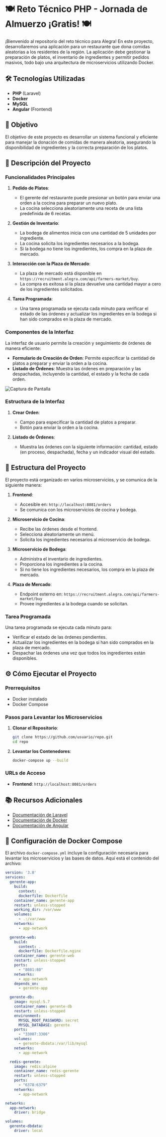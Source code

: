 # 🍽️ Reto Técnico PHP - Jornada de Almuerzo ¡Gratis! 🍽️

¡Bienvenido al repositorio del reto técnico para Alegra! En este proyecto, desarrollaremos una aplicación para un restaurante que dona comidas aleatorias a los residentes de la región. La aplicación debe gestionar la preparación de platos, el inventario de ingredientes y permitir pedidos masivos, todo bajo una arquitectura de microservicios utilizando Docker.

## 🛠️ Tecnologías Utilizadas

- **PHP** (Laravel)
- **Docker**
- **MySQL**
- **Angular** (Frontend)

## 🎯 Objetivo

El objetivo de este proyecto es desarrollar un sistema funcional y eficiente para manejar la donación de comidas de manera aleatoria, asegurando la disponibilidad de ingredientes y la correcta preparación de los platos.

## 🚀 Descripción del Proyecto

### Funcionalidades Principales

1. **Pedido de Platos**:
    - El gerente del restaurante puede presionar un botón para enviar una orden a la cocina para preparar un nuevo plato.
    - La cocina selecciona aleatoriamente una receta de una lista predefinida de 6 recetas.

2. **Gestión de Inventario**:
    - La bodega de alimentos inicia con una cantidad de 5 unidades por ingrediente.
    - La cocina solicita los ingredientes necesarios a la bodega.
    - Si la bodega no tiene los ingredientes, los compra en la plaza de mercado.

3. **Interacción con la Plaza de Mercado**:
    - La plaza de mercado está disponible en `https://recruitment.alegra.com/api/farmers-market/buy`.
    - La compra es exitosa si la plaza devuelve una cantidad mayor a cero de los ingredientes solicitados.

4. **Tarea Programada**:
    - Una tarea programada se ejecuta cada minuto para verificar el estado de las órdenes y actualizar los ingredientes en la bodega si han sido comprados en la plaza de mercado.

### Componentes de la Interfaz

La interfaz de usuario permite la creación y seguimiento de órdenes de manera eficiente:

- **Formulario de Creación de Orden**: Permite especificar la cantidad de platos a preparar y enviar la orden a la cocina.
- **Listado de Órdenes**: Muestra las órdenes en preparación y las despachadas, incluyendo la cantidad, el estado y la fecha de cada orden.

![Captura de Pantalla](./ruta/a/la/captura.png)

### Estructura de la Interfaz

1. **Crear Orden**:
    - Campo para especificar la cantidad de platos a preparar.
    - Botón para enviar la orden a la cocina.

2. **Listado de Órdenes**:
    - Muestra las órdenes con la siguiente información: cantidad, estado (en proceso, despachada), fecha y un indicador visual del estado.

## 🧩 Estructura del Proyecto

El proyecto está organizado en varios microservicios, y se comunica de la siguiente manera:

1. **Frontend**:
    - Accesible en: `http://localhost:8081/orders`
    - Se comunica con los microservicios de cocina y bodega.

2. **Microservicio de Cocina**:
    - Recibe las órdenes desde el frontend.
    - Selecciona aleatoriamente un menú.
    - Solicita los ingredientes necesarios al microservicio de bodega.

3. **Microservicio de Bodega**:
    - Administra el inventario de ingredientes.
    - Proporciona los ingredientes a la cocina.
    - Si no tiene los ingredientes necesarios, los compra en la plaza de mercado.

4. **Plaza de Mercado**:
    - Endpoint externo en: `https://recruitment.alegra.com/api/farmers-market/buy`
    - Provee ingredientes a la bodega cuando se solicitan.

### Tarea Programada

Una tarea programada se ejecuta cada minuto para:

- Verificar el estado de las órdenes pendientes.
- Actualizar los ingredientes en la bodega si han sido comprados en la plaza de mercado.
- Despachar las órdenes una vez que todos los ingredientes están disponibles.

## ⚙️ Cómo Ejecutar el Proyecto

### Prerrequisitos

- Docker instalado
- Docker Compose

### Pasos para Levantar los Microservicios

1. **Clonar el Repositorio**:
    ```bash
    git clone https://github.com/usuario/repo.git
    cd repo
    ```

2. **Levantar los Contenedores**:
    ```bash
    docker-compose up --build
    ```

### URLs de Acceso

- **Frontend**: `http://localhost:8081/orders`

## 📚 Recursos Adicionales

- [Documentación de Laravel](https://laravel.com/docs)
- [Documentación de Docker](https://docs.docker.com/)
- [Documentación de Angular](https://angular.io/docs)

## 📝 Configuración de Docker Compose

El archivo `docker-compose.yml` incluye la configuración necesaria para levantar los microservicios y las bases de datos. Aquí está el contenido del archivo:

```yaml
version: '3.8'
services:
  gerente-app:
    build:
      context: .
      dockerfile: Dockerfile
    container_name: gerente-app
    restart: unless-stopped
    working_dir: /var/www
    volumes:
      - .:/var/www
    networks:
      - app-network

  gerente-web:
    build:
      context: .
      dockerfile: Dockerfile.nginx
    container_name: gerente-web
    restart: unless-stopped
    ports:
      - "8081:80"
    networks:
      - app-network
    depends_on:
      - gerente-app

  gerente-db:
    image: mysql:5.7
    container_name: gerente-db
    restart: unless-stopped
    environment:
      MYSQL_ROOT_PASSWORD: secret
      MYSQL_DATABASE: gerente
    ports:
      - "33007:3306"
    volumes:
      - gerente-dbdata:/var/lib/mysql
    networks:
      - app-network

  redis-gerente:
    image: redis:alpine
    container_name: redis-gerente
    restart: unless-stopped
    ports:
      - "6378:6379"
    networks:
      - app-network

networks:
  app-network:
    driver: bridge

volumes:
  gerente-dbdata:
    driver: local

